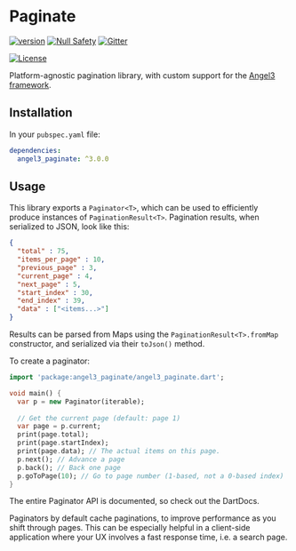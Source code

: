 # Paginate

[![version](https://img.shields.io/badge/pub-v3.0.0-brightgreen)](https://pub.dartlang.org/packages/angel3_paginate)
[![Null Safety](https://img.shields.io/badge/null-safety-brightgreen)](https://dart.dev/null-safety)
[![Gitter](https://img.shields.io/gitter/room/angel_dart/discussion)](https://gitter.im/angel_dart/discussion)

[![License](https://img.shields.io/github/license/dukefirehawk/angel)](https://github.com/dukefirehawk/angel/tree/angel3/packages/paginate/LICENSE)

Platform-agnostic pagination library, with custom support for the [Angel3 framework](https://github.com/dukefirehawk/angel).

## Installation

In your `pubspec.yaml` file:

```yaml
dependencies:
  angel3_paginate: ^3.0.0
```

## Usage

This library exports a `Paginator<T>`, which can be used to efficiently produce
instances of `PaginationResult<T>`. Pagination results, when serialized to JSON, look like
this:

```json
{
  "total" : 75,
  "items_per_page" : 10,
  "previous_page" : 3,
  "current_page" : 4,
  "next_page" : 5,
  "start_index" : 30,
  "end_index" : 39,
  "data" : ["<items...>"]
}
```

Results can be parsed from Maps using the `PaginationResult<T>.fromMap` constructor, and
serialized via their `toJson()` method.

To create a paginator:

```dart
import 'package:angel3_paginate/angel3_paginate.dart';

void main() {
  var p = new Paginator(iterable);
  
  // Get the current page (default: page 1)
  var page = p.current;
  print(page.total);
  print(page.startIndex);
  print(page.data); // The actual items on this page.
  p.next(); // Advance a page
  p.back(); // Back one page
  p.goToPage(10); // Go to page number (1-based, not a 0-based index)
}
```

The entire Paginator API is documented, so check out the DartDocs.

Paginators by default cache paginations, to improve performance as you shift through pages.
This can be especially helpful in a client-side application where your UX involves a fast
response time, i.e. a search page.
